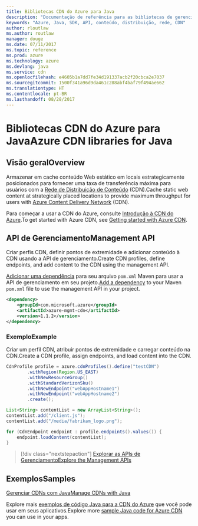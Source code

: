 ```yaml
---
title: Bibliotecas CDN do Azure para Java
description: "Documentação de referência para as bibliotecas de gerenciamento CDN de Java"
keywords: "Azure, Java, SDK, API, conteúdo, distribuição, rede, CDN"
author: rloutlaw
ms.author: routlaw
manager: douge
ms.date: 07/11/2017
ms.topic: reference
ms.prod: azure
ms.technology: azure
ms.devlang: java
ms.service: cdn
ms.openlocfilehash: e4605b1a7dd7fe34d191337acb2f20cbca2e7037
ms.sourcegitcommit: 1500f341a96d9da461c288abf4baf79f494ae662
ms.translationtype: HT
ms.contentlocale: pt-BR
ms.lasthandoff: 08/28/2017
---
```

# <a name="azure-cdn-libraries-for-java"></a><span data-ttu-id="32c71-104">Bibliotecas CDN do Azure para Java</span><span class="sxs-lookup"><span data-stu-id="32c71-104">Azure CDN libraries for Java</span></span>

## <a name="overview"></a><span data-ttu-id="32c71-105">Visão geral</span><span class="sxs-lookup"><span data-stu-id="32c71-105">Overview</span></span>

<span data-ttu-id="32c71-106">Armazenar em cache conteúdo Web estático em locais estrategicamente posicionados para fornecer uma taxa de transferência máxima para usuários com a [Rede de Distribuição de Conteúdo](/azure/cdn/cdn-overview) (CDN).</span><span class="sxs-lookup"><span data-stu-id="32c71-106">Cache static web content at strategically placed locations to provide maximum throughput for users with [Azure Content Delivery Network](/azure/cdn/cdn-overview) (CDN).</span></span>

<span data-ttu-id="32c71-107">Para começar a usar a CDN do Azure, consulte [Introdução à CDN do Azure](/azure/cdn/cdn-create-new-endpoint).</span><span class="sxs-lookup"><span data-stu-id="32c71-107">To get started with Azure CDN, see [Getting started with Azure CDN](/azure/cdn/cdn-create-new-endpoint).</span></span>

## <a name="management-api"></a><span data-ttu-id="32c71-108">API de Gerenciamento</span><span class="sxs-lookup"><span data-stu-id="32c71-108">Management API</span></span>

<span data-ttu-id="32c71-109">Criar perfis CDN, definir pontos de extremidade e adicionar conteúdo à CDN usando a API de gerenciamento.</span><span class="sxs-lookup"><span data-stu-id="32c71-109">Create CDN profiles, define endpoints, and add content to the CDN using the management API.</span></span>

<span data-ttu-id="32c71-110">[Adicionar uma dependência](https://maven.apache.org/guides/getting-started/index.html#How_do_I_use_external_dependencies) para seu arquivo `pom.xml` Maven para usar a API de gerenciamento em seu projeto.</span><span class="sxs-lookup"><span data-stu-id="32c71-110">[Add a dependency](https://maven.apache.org/guides/getting-started/index.html#How_do_I_use_external_dependencies) to your Maven `pom.xml` file to use the management API in your project.</span></span>

```XML
<dependency>
    <groupId>com.microsoft.azure</groupId>
    <artifactId>azure-mgmt-cdn</artifactId>
    <version>1.1.2</version>
</dependency>
```   

### <a name="example"></a><span data-ttu-id="32c71-111">Exemplo</span><span class="sxs-lookup"><span data-stu-id="32c71-111">Example</span></span>

<span data-ttu-id="32c71-112">Criar um perfil CDN, atribuir pontos de extremidade e carregar conteúdo na CDN.</span><span class="sxs-lookup"><span data-stu-id="32c71-112">Create a CDN profile, assign endpoints, and load content into the CDN.</span></span>

```java
CdnProfile profile = azure.cdnProfiles().define("testCDN")
        .withRegion(Region.US_EAST)
        .withNewResourceGroup()
        .withStandardVerizonSku()
        .withNewEndpoint("webAppHostname1")
        .withNewEndpoint("webAppHostname2")
        .create();

List<String> contentList = new ArrayList<String>();
contentList.add("/client.js");
contentList.add("/media/fabrikam_logo.png");

for (CdnEndpoint endpoint : profile.endpoints().values()) {
    endpoint.loadContent(contentList);
}
```

> [!div class="nextstepaction"]
> [<span data-ttu-id="32c71-113">Explorar as APIs de Gerenciamento</span><span class="sxs-lookup"><span data-stu-id="32c71-113">Explore the Management APIs</span></span>](/java/api/overview/azure/cdn/managementapi)

## <a name="samples"></a><span data-ttu-id="32c71-114">Exemplos</span><span class="sxs-lookup"><span data-stu-id="32c71-114">Samples</span></span>

[<span data-ttu-id="32c71-115">Gerenciar CDNs com Java</span><span class="sxs-lookup"><span data-stu-id="32c71-115">Manage CDNs with Java</span></span>](https://github.com/Azure-Samples/cdn-java-manage-cdn)

<span data-ttu-id="32c71-116">Explore mais [exemplos de código Java para a CDN do Azure](https://azure.microsoft.com/resources/samples/?platform=java&term=cdn) que você pode usar em seus aplicativos.</span><span class="sxs-lookup"><span data-stu-id="32c71-116">Explore more [sample Java code for Azure CDN](https://azure.microsoft.com/resources/samples/?platform=java&term=cdn) you can use in your apps.</span></span>